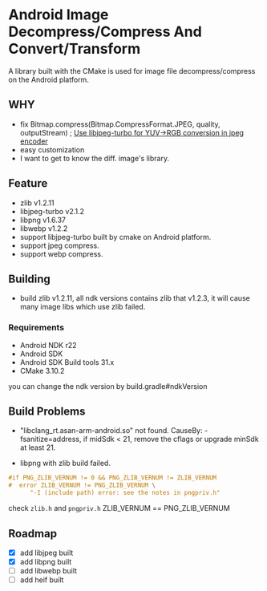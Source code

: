 # Android Image Decompress/Compress And Convert/Transform

A library built with the CMake is used for image file decompress/compress on the Android platform.

## WHY

* fix Bitmap.compress(Bitmap.CompressFormat.JPEG, quality, outputStream)
  ; [Use libjpeg-turbo for YUV->RGB conversion in jpeg encoder](https://github.com/google/skia/commit/c7d01d3e1d3621907c27b283fb7f8b6e177c629d)
* easy customization
* I want to get to know the diff. image's library.

## Feature

* zlib v1.2.11
* libjpeg-turbo v2.1.2
* libpng v1.6.37
* libwebp v1.2.2
* support libjpeg-turbo built by cmake on Android platform.
* support jpeg compress.
* support webp compress.

## Building

* build zlib v1.2.11, all ndk versions contains zlib that v1.2.3, it will cause many image libs
  which use zlib failed.

### Requirements

- Android NDK r22
- Android SDK
- Android SDK Build tools 31.x
- CMake 3.10.2

you can change the ndk version by build.gradle#ndkVersion

## Build Problems

* "libclang_rt.asan-arm-android.so" not found. CauseBy: -fsanitize=address, if midSdk < 21, remove
  the cflags or upgrade minSdk at least 21.

* libpng with zlib build failed.

```c
#if PNG_ZLIB_VERNUM != 0 && PNG_ZLIB_VERNUM != ZLIB_VERNUM
#  error ZLIB_VERNUM != PNG_ZLIB_VERNUM \
      "-I (include path) error: see the notes in pngpriv.h"
```

check `zlib.h` and `pngpriv.h` ZLIB_VERNUM == PNG_ZLIB_VERNUM

## Roadmap

- [x] add libjpeg built
- [x] add libpng built
- [ ] add libwebp built
- [ ] add heif built
